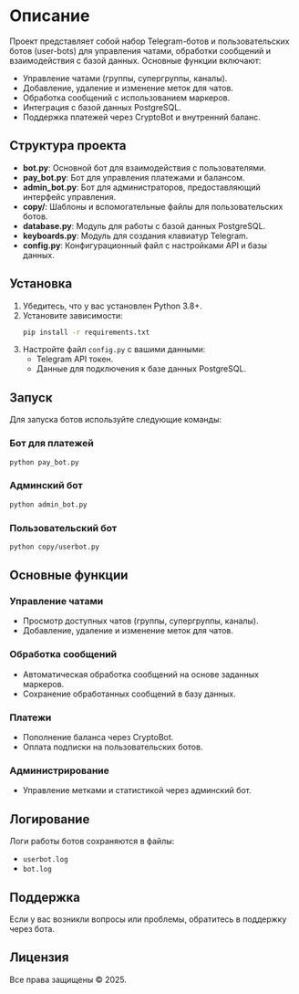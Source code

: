 # Описание
Проект представляет собой набор Telegram-ботов и пользовательских ботов (user-bots) для управления чатами, обработки сообщений и взаимодействия с базой данных. Основные функции включают:
- Управление чатами (группы, супергруппы, каналы).
- Добавление, удаление и изменение меток для чатов.
- Обработка сообщений с использованием маркеров.
- Интеграция с базой данных PostgreSQL.
- Поддержка платежей через CryptoBot и внутренний баланс.

## Структура проекта
- **bot.py**: Основной бот для взаимодействия с пользователями.
- **pay_bot.py**: Бот для управления платежами и балансом.
- **admin_bot.py**: Бот для администраторов, предоставляющий интерфейс управления.
- **copy/**: Шаблоны и вспомогательные файлы для пользовательских ботов.
- **database.py**: Модуль для работы с базой данных PostgreSQL.
- **keyboards.py**: Модуль для создания клавиатур Telegram.
- **config.py**: Конфигурационный файл с настройками API и базы данных.

## Установка
1. Убедитесь, что у вас установлен Python 3.8+.
2. Установите зависимости:
   ```bash
   pip install -r requirements.txt
   ```
3. Настройте файл `config.py` с вашими данными:
   - Telegram API токен.
   - Данные для подключения к базе данных PostgreSQL.

## Запуск
Для запуска ботов используйте следующие команды:


### Бот для платежей
```bash
python pay_bot.py
```

### Админский бот
```bash
python admin_bot.py
```

### Пользовательский бот
```bash
python copy/userbot.py
```

## Основные функции
### Управление чатами
- Просмотр доступных чатов (группы, супергруппы, каналы).
- Добавление, удаление и изменение меток для чатов.

### Обработка сообщений
- Автоматическая обработка сообщений на основе заданных маркеров.
- Сохранение обработанных сообщений в базу данных.

### Платежи
- Пополнение баланса через CryptoBot.
- Оплата подписки на пользовательских ботов.

### Администрирование
- Управление метками и статистикой через админский бот.

## Логирование
Логи работы ботов сохраняются в файлы:
- `userbot.log`
- `bot.log`

## Поддержка
Если у вас возникли вопросы или проблемы, обратитесь в поддержку через бота.

## Лицензия
Все права защищены © 2025.
